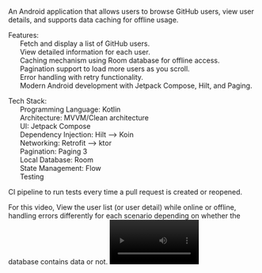 An Android application that allows users to browse GitHub users, view user details, and supports data caching for offline usage.

Features:\
  &nbsp;&nbsp;&nbsp;&nbsp;&nbsp;&nbsp;Fetch and display a list of GitHub users.\
  &nbsp;&nbsp;&nbsp;&nbsp;&nbsp;&nbsp;View detailed information for each user.\
  &nbsp;&nbsp;&nbsp;&nbsp;&nbsp;&nbsp;Caching mechanism using Room database for offline access.\
  &nbsp;&nbsp;&nbsp;&nbsp;&nbsp;&nbsp;Pagination support to load more users as you scroll.\
  &nbsp;&nbsp;&nbsp;&nbsp;&nbsp;&nbsp;Error handling with retry functionality.\
  &nbsp;&nbsp;&nbsp;&nbsp;&nbsp;&nbsp;Modern Android development with Jetpack Compose, Hilt, and Paging.

Tech Stack:\
  &nbsp;&nbsp;&nbsp;&nbsp;&nbsp;&nbsp;Programming Language: Kotlin\
  &nbsp;&nbsp;&nbsp;&nbsp;&nbsp;&nbsp;Architecture: MVVM/Clean architecture\
  &nbsp;&nbsp;&nbsp;&nbsp;&nbsp;&nbsp;UI: Jetpack Compose\
  &nbsp;&nbsp;&nbsp;&nbsp;&nbsp;&nbsp;Dependency Injection: Hilt --> Koin\
  &nbsp;&nbsp;&nbsp;&nbsp;&nbsp;&nbsp;Networking: Retrofit --> ktor\
  &nbsp;&nbsp;&nbsp;&nbsp;&nbsp;&nbsp;Pagination: Paging 3\
  &nbsp;&nbsp;&nbsp;&nbsp;&nbsp;&nbsp;Local Database: Room\
  &nbsp;&nbsp;&nbsp;&nbsp;&nbsp;&nbsp;State Management: Flow\
  &nbsp;&nbsp;&nbsp;&nbsp;&nbsp;&nbsp;Testing

CI pipeline to run tests every time a pull request is created or reopened.

For this video, View the user list (or user detail) while online or offline, handling errors differently for each scenario depending on whether the database contains data or not.
<video src='https://github.com/user-attachments/assets/1af8b1eb-515c-49ae-914f-8e09afeae2bf' width=180/>

